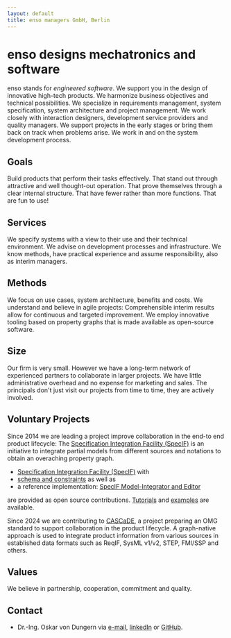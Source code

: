 ```yaml
---
layout: default
title: enso managers GmbH, Berlin
---
```


# enso designs mechatronics and software

enso stands for *engineered software*. 
We support you in the design of innovative high-tech products. We harmonize business objectives and technical possibilities. 
We specialize in requirements management, system specification, system architecture and project management. 
We work closely with interaction designers, development service providers and quality managers. 
We support projects in the early stages or bring them back on track when problems arise. 
We work in and on the system development process.

## Goals

Build products that perform their tasks effectively. That stand out through attractive and well thought-out operation. 
That prove themselves through a clear internal structure. That have fewer rather than more functions. 
That are fun to use!

## Services

We specify systems with a view to their use and their technical environment.
We advise on development processes and infrastructure.
We know methods, have practical experience and assume responsibility, also as interim managers.

## Methods

We focus on use cases, system architecture, benefits and costs. We understand and believe in agile projects:
Comprehensible interim results allow for continuous and targeted improvement.
We employ innovative tooling based on property graphs that is made available as open-source software.

## Size

Our firm is very small. However we have a long-term network of experienced partners to collaborate in larger
projects. We have little administrative overhead and no expense for marketing and sales. The principals
don't just visit our projects from time to time, they are actively involved.

## Voluntary Projects

Since 2014 we are leading a project improve collaboration in the end-to end product lifecycle: 
The [Specification Integration Facility (SpecIF)](https://specif.de) is an 
initiative to integrate partial models from different sources and notations to obtain an overaching property graph. 

<ul>
  <li><a href="https://specif.de" target="_blank">Specification Integration Facility (SpecIF)</a> with</li>
  <li><a href="https://github.com/GfSE/SpecIF-Schema" target="_blank">schema and constraints</a> as well as </li>
  <li>a reference implementation: <a href="https://specif.de/apps/edit" target="_blank">SpecIF Model-Integrator and Editor</a></li>
</ul>
are provided as open source contributions. <a href="https://specif.de/Tutorials/" target="_blank">Tutorials</a> and 
<a href="https://specif.de/#examples" target="_blank">examples</a> are available.

<!--  <li><a href="https://specif.de/en/#literature" target="_blank">Literature</a>,</li> -->

Since 2024 we are contributing to <a href="https://cascade.gfse.org" target="_blank">CASCaDE</a>, a project preparing an 
OMG standard to support collaboration in the product lifecycle. A graph-native approach is used to integrate product information 
from various sources in established data formats such as ReqIF, SysML v1/v2, STEP, FMI/SSP and others. 

## Values

We believe in partnership, cooperation, commitment and quality.

## Contact
- Dr.-Ing. Oskar von Dungern via [e-mail](mailto:od@enso-managers.de), <a href="https://www.linkedin.com/in/odungern/" target="_blank">linkedIn</a> or <a href="https://github.com/odungern" target="_blank">GitHub</a>.
